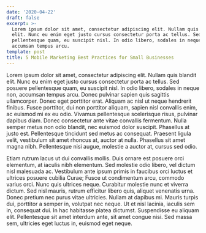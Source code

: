 ```yaml
---
date: '2020-04-22'
draft: false
excerpt: >-
  Lorem ipsum dolor sit amet, consectetur adipiscing elit. Nullam quis blandit
  elit. Nunc eu enim eget justo cursus consectetur porta ac tellus. Sed posuere
  pellentesque quam, eu suscipit nisl. In odio libero, sodales in neque non,
  accumsan tempus arcu. 
template: post
title: 5 Mobile Marketing Best Practices for Small Businesses
---
```

Lorem ipsum dolor sit amet, consectetur adipiscing elit. Nullam quis blandit elit. Nunc eu enim eget justo cursus consectetur porta ac tellus. Sed posuere pellentesque quam, eu suscipit nisl. In odio libero, sodales in neque non, accumsan tempus arcu. Donec pulvinar sapien quis sagittis ullamcorper. Donec eget porttitor erat. Aliquam ac nisl ut neque hendrerit finibus. Fusce porttitor, dui non porttitor aliquam, sapien nisl convallis enim, ac euismod mi ex eu odio. Vivamus pellentesque scelerisque risus, pulvinar dapibus diam. Donec consectetur ante vitae convallis fermentum. Nulla semper metus non odio blandit, nec euismod dolor suscipit. Phasellus at justo est. Pellentesque tincidunt sed metus ac consequat. Praesent ligula velit, vestibulum sit amet rhoncus at, auctor at nulla. Phasellus sit amet magna nibh. Pellentesque nisi augue, molestie a auctor at, cursus sed odio.

Etiam rutrum lacus ut dui convallis mollis. Duis ornare est posuere orci elementum, at iaculis nibh elementum. Sed molestie odio libero, vel dictum nisl malesuada ac. Vestibulum ante ipsum primis in faucibus orci luctus et ultrices posuere cubilia Curae; Fusce ut condimentum arcu, commodo varius orci. Nunc quis ultrices neque. Curabitur molestie nunc et viverra dictum. Sed nisl mauris, rutrum efficitur libero quis, aliquet venenatis urna. Donec pretium nec purus vitae ultricies. Nullam at dapibus mi. Mauris turpis dui, porttitor a semper in, volutpat nec neque. Ut et nisl lacinia, iaculis sem in, consequat dui. In hac habitasse platea dictumst. Suspendisse eu aliquam elit. Pellentesque sit amet interdum ante, sit amet congue nisi. Sed massa sem, ultricies eget luctus in, euismod eget neque.